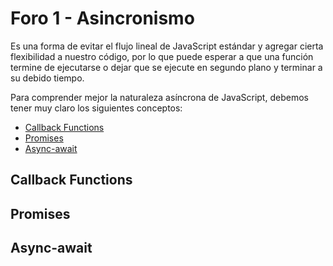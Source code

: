 # Foro 1 - Asincronismo

Es una forma de evitar el flujo lineal de JavaScript estándar y agregar cierta flexibilidad a nuestro código, por lo que puede esperar a que una función termine de ejecutarse o dejar que se ejecute en segundo plano y terminar a su debido tiempo.  

Para comprender mejor la naturaleza asíncrona de JavaScript, debemos tener muy claro los siguientes conceptos: 
- [Callback Functions](#callback-functions)
- [Promises](#promises)
- [Async-await](#async-await)

## Callback Functions

## Promises

## Async-await
